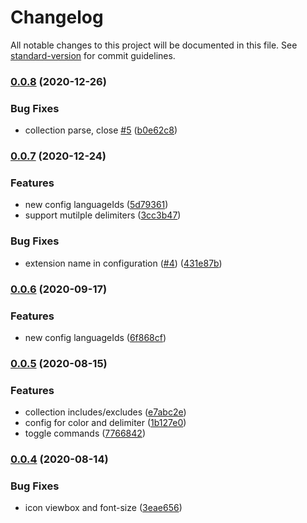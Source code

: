 # Changelog

All notable changes to this project will be documented in this file. See [standard-version](https://github.com/conventional-changelog/standard-version) for commit guidelines.

### [0.0.8](https://github.com/antfu/vscode-iconify/compare/v0.0.7...v0.0.8) (2020-12-26)


### Bug Fixes

* collection parse, close [#5](https://github.com/antfu/vscode-iconify/issues/5) ([b0e62c8](https://github.com/antfu/vscode-iconify/commit/b0e62c8dc44b8e28cec2ec4ecf8e4da6df6a33fd))

### [0.0.7](https://github.com/antfu/vscode-iconify/compare/v0.0.5...v0.0.7) (2020-12-24)


### Features

* new config languageIds ([5d79361](https://github.com/antfu/vscode-iconify/commit/5d79361a1c9aaae73c2f2b2c11546fea1b28e921))
* support mutilple delimiters ([3cc3b47](https://github.com/antfu/vscode-iconify/commit/3cc3b474bef38f96010d6851d392ec04ecbb4b05))


### Bug Fixes

* extension name in configuration ([#4](https://github.com/antfu/vscode-iconify/issues/4)) ([431e87b](https://github.com/antfu/vscode-iconify/commit/431e87b3c128e1b0af9f762485e6cc3ea78d1e5e))

### [0.0.6](https://github.com/antfu/vscode-iconify/compare/v0.0.5...v0.0.6) (2020-09-17)


### Features

* new config languageIds ([6f868cf](https://github.com/antfu/vscode-iconify/commit/6f868cf3c1c8298aa1bbbd440b957d0332295334))

### [0.0.5](https://github.com/antfu/vscode-iconify/compare/v0.0.4...v0.0.5) (2020-08-15)


### Features

* collection includes/excludes ([e7abc2e](https://github.com/antfu/vscode-iconify/commit/e7abc2e395b67b0af2d4dbabf3c7dce6d26d558a))
* config for color and delimiter ([1b127e0](https://github.com/antfu/vscode-iconify/commit/1b127e044839a0575308db0f36ef24342df5122b))
* toggle commands ([7766842](https://github.com/antfu/vscode-iconify/commit/77668420f6e9109ad3cb6d24d86c4109e9bd24c5))

### [0.0.4](https://github.com/antfu/vscode-iconify/compare/v0.0.3...v0.0.4) (2020-08-14)


### Bug Fixes

* icon viewbox and font-size ([3eae656](https://github.com/antfu/vscode-iconify/commit/3eae6569798621313e80d5c44d3a6f702372a05a))

